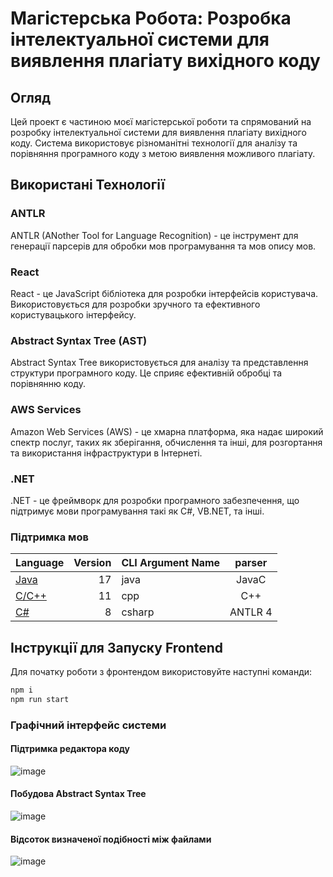 # Магістерська Робота: Розробка інтелектуальної системи для виявлення плагіату вихідного коду

## Огляд

Цей проект є частиною моєї магістерської роботи та спрямований на розробку інтелектуальної системи для виявлення плагіату вихідного коду. Система використовує різноманітні технології для аналізу та порівняння програмного коду з метою виявлення можливого плагіату.

## Використані Технології

### ANTLR

ANTLR (ANother Tool for Language Recognition) - це інструмент для генерації парсерів для обробки мов програмування та мов опису мов.

### React

React - це JavaScript бібліотека для розробки інтерфейсів користувача. Використовується для розробки зручного та ефективного користувацького інтерфейсу.

### Abstract Syntax Tree (AST)

Abstract Syntax Tree використовується для аналізу та представлення структури програмного коду. Це сприяє ефективній обробці та порівнянню коду.

### AWS Services

Amazon Web Services (AWS) - це хмарна платформа, яка надає широкий спектр послуг, таких як зберігання, обчислення та інші, для розгортання та використання інфраструктури в Інтернеті.

### .NET

.NET - це фреймворк для розробки програмного забезпечення, що підтримує мови програмування такі як C#, VB.NET, та інші.

### Підтримка мов
| Language                                               | Version | CLI Argument Name |  parser   |
|--------------------------------------------------------|--------:|-------------------|:---------:|
| [Java](https://www.java.com)                           |      17 | java              |   JavaC   |
| [C/C++](https://isocpp.org)                            |      11 | cpp               |     С++   |
| [C#](https://docs.microsoft.com/en-us/dotnet/csharp/)  |       8 | csharp            |  ANTLR 4  |

## Інструкції для Запуску Frontend

Для початку роботи з фронтендом використовуйте наступні команди:

```bash
npm i
npm run start
```
### Графічний інтерфейс системи

#### Підтримка редактора коду
![image](https://github.com/Vovchyk69/DiplomaThesis/assets/70578176/38c03bd4-be31-4359-8512-ed40c85c65e7)

#### Побудова Abstract Syntax Tree
![image](https://github.com/Vovchyk69/DiplomaThesis/assets/70578176/38c4282e-29c6-4733-ad85-97c3578a45a8)

#### Відсоток визначеної подібності між файлами
![image](https://github.com/Vovchyk69/DiplomaThesis/assets/70578176/cdd6e0d6-33cd-4ca3-ac69-cf03300c707d)


